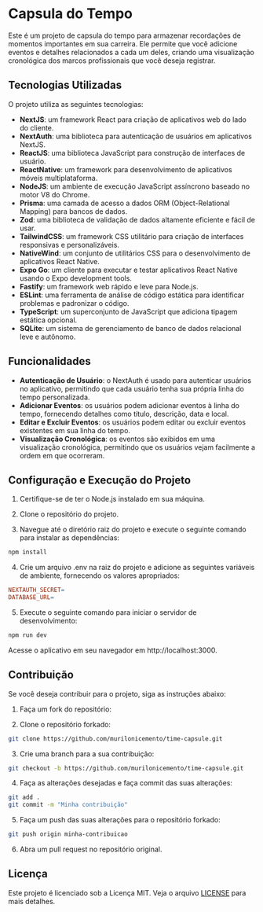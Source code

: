 # Capsula do Tempo

Este é um projeto de capsula do tempo para armazenar recordações de momentos importantes em sua carreira. Ele permite que você adicione eventos e detalhes relacionados a cada um deles, criando uma visualização cronológica dos marcos profissionais que você deseja registrar.

## Tecnologias Utilizadas

O projeto utiliza as seguintes tecnologias:

- **NextJS**: um framework React para criação de aplicativos web do lado do cliente.
- **NextAuth**: uma biblioteca para autenticação de usuários em aplicativos NextJS.
- **ReactJS**: uma biblioteca JavaScript para construção de interfaces de usuário.
- **ReactNative**: um framework para desenvolvimento de aplicativos móveis multiplataforma.
- **NodeJS**: um ambiente de execução JavaScript assíncrono baseado no motor V8 do Chrome.
- **Prisma**: uma camada de acesso a dados ORM (Object-Relational Mapping) para bancos de dados.
- **Zod**: uma biblioteca de validação de dados altamente eficiente e fácil de usar.
- **TailwindCSS**: um framework CSS utilitário para criação de interfaces responsivas e personalizáveis.
- **NativeWind**: um conjunto de utilitários CSS para o desenvolvimento de aplicativos React Native.
- **Expo Go**: um cliente para executar e testar aplicativos React Native usando o Expo development tools.
- **Fastify**: um framework web rápido e leve para Node.js.
- **ESLint**: uma ferramenta de análise de código estática para identificar problemas e padronizar o código.
- **TypeScript**: um superconjunto de JavaScript que adiciona tipagem estática opcional.
- **SQLite**: um sistema de gerenciamento de banco de dados relacional leve e autônomo.

## Funcionalidades

- **Autenticação de Usuário**: o NextAuth é usado para autenticar usuários no aplicativo, permitindo que cada usuário tenha sua própria linha do tempo personalizada.
- **Adicionar Eventos**: os usuários podem adicionar eventos à linha do tempo, fornecendo detalhes como título, descrição, data e local.
- **Editar e Excluir Eventos**: os usuários podem editar ou excluir eventos existentes em sua linha do tempo.
- **Visualização Cronológica**: os eventos são exibidos em uma visualização cronológica, permitindo que os usuários vejam facilmente a ordem em que ocorreram.

## Configuração e Execução do Projeto

1. Certifique-se de ter o Node.js instalado em sua máquina.

2. Clone o repositório do projeto.

3. Navegue até o diretório raiz do projeto e execute o seguinte comando para instalar as dependências:

```bash
npm install
```

4. Crie um arquivo .env na raiz do projeto e adicione as seguintes variáveis de ambiente, fornecendo os valores apropriados:

```makefile
NEXTAUTH_SECRET=
DATABASE_URL=
```

5. Execute o seguinte comando para iniciar o servidor de desenvolvimento:

```bash
npm run dev
```

Acesse o aplicativo em seu navegador em http://localhost:3000.

## Contribuição

Se você deseja contribuir para o projeto, siga as instruções abaixo:

1. Faça um fork do repositório:

2. Clone o repositório forkado:

```bash
git clone https://github.com/murilonicemento/time-capsule.git
```

3. Crie uma branch para a sua contribuição:

```bash
git checkout -b https://github.com/murilonicemento/time-capsule.git
```

4. Faça as alterações desejadas e faça commit das suas alterações:

```bash
git add .
git commit -m "Minha contribuição"
```

5. Faça um push das suas alterações para o repositório forkado:

```bash
git push origin minha-contribuicao
```

6. Abra um pull request no repositório original.

## Licença

Este projeto é licenciado sob a Licença MIT. Veja o arquivo [LICENSE](LICENSE) para mais detalhes.
